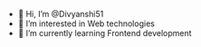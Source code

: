 - 👋 Hi, I’m @Divyanshi51
- 👀 I’m interested in Web technologies
- 🌱 I’m currently learning Frontend development

<!---
Divyanshi51/Divyanshi51 is a ✨ special ✨ repository because its `README.md` (this file) appears on your GitHub profile.
You can click the Preview link to take a look at your changes.
--->
